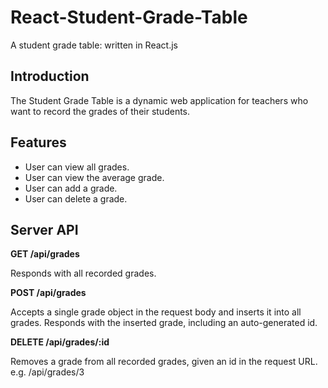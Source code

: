 # React-Student-Grade-Table

A student grade table: written in React.js

## Introduction

The Student Grade Table is a dynamic web application for teachers who want to record the grades of their students.

## Features

* User can view all grades.
* User can view the average grade.
* User can add a grade.
* User can delete a grade.

## Server API

**GET /api/grades**

Responds with all recorded grades.

**POST /api/grades**

Accepts a single grade object in the request body and inserts it into all grades. Responds with the inserted grade, including an auto-generated id.

**DELETE /api/grades/:id**

Removes a grade from all recorded grades, given an id in the request URL. e.g. /api/grades/3
